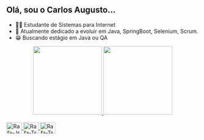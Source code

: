 ## Olá, sou o Carlos Augusto...

- 👨‍💻 Estudante de Sistemas para Internet
- 💬 Atualmente dedicado a evoluir em Java, SpringBoot, Selenium, Scrum.
- 😁 Buscando estágio em Java ou QA  

<div align="center">
  <a href="https://github.com/caalvesbs">
  <img height="180em" src="https://github-readme-stats.vercel.app/api?username=caalvesbs&show_icons=true&theme=dracula&include_all_commits=true&count_private=true"/>
  <img height="180em" src="https://github-readme-stats.vercel.app/api/top-langs/?username=caalvesbs&layout=compact&langs_count=7&theme=dracula"/>
</div>
  <div style="display: inline_block"><br>
  <img align="center" alt="Rafa-Js" height="30" width="40" src="https://cdn.jsdelivr.net/gh/devicons/devicon/icons/java/java-original.svg">
  <img align="center" alt="Rafa-Ts" height="30" width="40" src="https://cdn.jsdelivr.net/gh/devicons/devicon/icons/selenium/selenium-original.svg">
  <img align="center" alt="Rafa-Ts" height="30" width="40" src="https://cdn.jsdelivr.net/gh/devicons/devicon/icons/spring/spring-original.svg">

</div>
  
  ##
  
  
